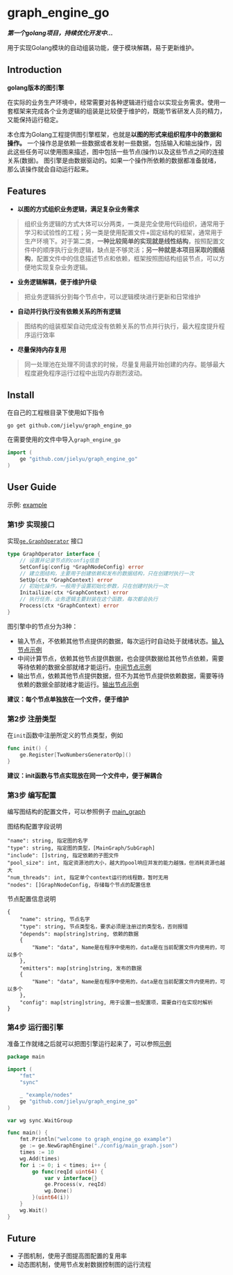 # graph_engine_go

***第一个golang项目，持续优化开发中...***

用于实现Golang模块的自动组装功能，便于模块解耦，易于更新维护。

## Introduction

**golang版本的图引擎**

在实际的业务生产环境中，经常需要对各种逻辑进行组合以实现业务需求。使用一套框架来完成各个业务逻辑的组装是比较便于维护的，既能节省研发人员的精力，又能保持运行稳定。

本仓库为Golang工程提供图引擎框架，也就是**以图的形式来组织程序中的数据和操作。** 一个操作总是依赖一些数据或者发射一些数据，包括输入和输出操作，因此这些任务可以使用图来描述，图中包括一些节点(操作)以及这些节点之间的连接关系(数据)。 图引擎是由数据驱动的。如果一个操作所依赖的数据都准备就绪，那么该操作就会自动运行起来。

## Features

* **以图的方式组织业务逻辑，满足复杂业务需求**

>组织业务逻辑的方式大体可以分两类，一类是完全使用代码组织，通常用于学习和试验性的工程；另一类是使用配置文件+固定结构的框架，通常用于生产环境下。对于第二类，**一种比较简单的实现就是线性结构**，按照配置文件中的顺序执行业务逻辑，缺点是不够灵活；**另一种就是本项目采取的图结构**，配置文件中的信息描述节点和依赖，框架按照图结构组装节点，可以方便地实现复杂业务逻辑。

* **业务逻辑解耦，便于维护升级**

>把业务逻辑拆分到每个节点中，可以逻辑模块进行更新和日常维护

* **自动并行执行没有依赖关系的所有逻辑**

>图结构的组装框架自动完成没有依赖关系的节点并行执行，最大程度提升程序运行效率

* **尽量保持内存复用**

>同一处理池在处理不同请求的时候，尽量复用最开始创建的内存。能够最大程度避免程序运行过程中出现内存剧烈波动。

## Install

在自己的工程根目录下使用如下指令

```shell
go get github.com/jielyu/graph_engine_go
```

在需要使用的文件中导入`graph_engine_go`

```go
import (
    ge "github.com/jielyu/graph_engine_go"
)
```

## User Guide

示例: [example](./example/README.md)

### 第1步 实现接口

实现[`ge.GraphOperator`](./graph_operator.go) 接口

```go
type GraphOperator interface {
	// 设置并记录节点的config信息
	SetConfig(config *GraphNodeConfig) error
	// 建立图结构，主要用于创建依赖和发布的数据结构，只在创建时执行一次
	SetUp(ctx *GraphContext) error
	// 初始化操作，一般用于设置初始化参数，只在创建时执行一次
	Initailize(ctx *GraphContext) error
	// 执行任务，业务逻辑主要封装在这个函数，每次都会执行
	Process(ctx *GraphContext) error
}
```

图引擎中的节点分为3种：

* 输入节点，不依赖其他节点提供的数据，每次运行时自动处于就绪状态。[输入节点示例](./example/nodes/two_number_generator.go)
* 中间计算节点，依赖其他节点提供数据，也会提供数据给其他节点依赖，需要等待依赖的数据全部就绪才能运行。[中间节点示例](./example/nodes/two_number_add_operator.go)
* 输出节点，依赖其他节点提供数据，但不为其他节点提供依赖数据，需要等待依赖的数据全部就绪才能运行。[输出节点示例](./example/nodes/number_printer.go)

**建议：每个节点单独放在一个文件，便于维护**

### 第2步 注册类型

在`init`函数中注册所定义的节点类型，例如

```go
func init() {
	ge.Register[TwoNumbersGeneratorOp]()
}
```

**建议：init函数与节点实现放在同一个文件中，便于解耦合**

### 第3步 编写配置

编写图结构的配置文件，可以参照例子 [main_graph](./example/config/main_graph.json)

图结构配置字段说明

```
"name": string, 指定图的名字
"type": string, 指定图的类型，[MainGraph/SubGraph]
"include": []string, 指定依赖的子图文件
"pool_size": int, 指定资源池的大小，越大的pool响应并发的能力越强，但消耗资源也越大
"num_threads": int, 指定单个context运行的线程数，暂时无用
"nodes": []GraphNodeConfig, 存储每个节点的配置信息
```

节点配置信息说明

```
{
    "name": string, 节点名字
    "type": string, 节点类型名，要求必须是注册过的类型名，否则报错
    "depends": map[string]string, 依赖的数据 
    {
        "Name": "data", Name是在程序中使用的，data是在当前配置文件内使用的，可以多个
    },
    "emitters": map[string]string, 发布的数据 
    {
        "Name": "data", Name是在程序中使用的，data是在当前配置文件内使用的，可以多个
    },
    "config": map[string]string, 用于设置一些配置项，需要自行在实现时解析
}
```

### 第4步 运行图引擎

准备工作就绪之后就可以把图引擎运行起来了，可以参照[示例](./example/main.go)

```go
package main

import (
	"fmt"
	"sync"

	_ "example/nodes"
	ge "github.com/jielyu/graph_engine_go"
)

var wg sync.WaitGroup

func main() {
	fmt.Println("welcome to graph_engine_go example")
	ge := ge.NewGraphEngine("./config/main_graph.json")
	times := 10
	wg.Add(times)
	for i := 0; i < times; i++ {
		go func(reqId uint64) {
			var v interface{}
			ge.Process(v, reqId)
			wg.Done()
		}(uint64(i))
	}
	wg.Wait()
}

```


## Future

* 子图机制，使用子图提高图配置的复用率
* 动态图机制，使用节点发射数据控制图的运行流程

